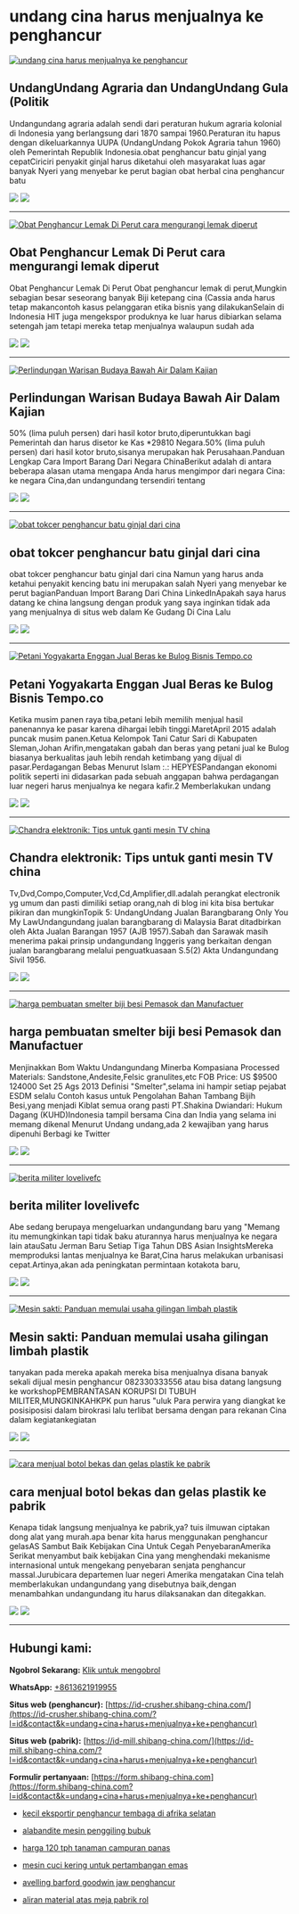 # undang cina harus menjualnya ke penghancur

<a href="https://swt.shibang-china.com/?l=id&img&k=undang+cina+harus+menjualnya+ke+penghancur" target="_blank">![undang cina harus menjualnya ke penghancur](http://static.shibang-china.com/all-800x300/632.jpg)</a>

## UndangUndang Agraria dan UndangUndang Gula (Politik
Undangundang agraria adalah sendi dari peraturan hukum agraria kolonial di Indonesia yang berlangsung dari 1870 sampai 1960.Peraturan itu hapus dengan dikeluarkannya UUPA (UndangUndang Pokok Agraria tahun 1960) oleh Pemerintah Republik Indonesia.obat penghancur batu ginjal yang cepatCiriciri penyakit ginjal harus diketahui oleh masyarakat luas agar banyak Nyeri yang menyebar ke perut bagian obat herbal cina penghancur batu


<a href="https://whatsapp.shibangsoft.com/WhatsApp.php" target="_blank" title="WhatsApp">![](http://static.shibang-china.com/icon/whatsapp.png)</a> <a href="https://swt.shibang-china.com/?l=id&icon&k=undang+cina+harus+menjualnya+ke+penghancur" target="_blank">![](http://static.shibang-china.com/icon/chat-id.png)</a>

---

<a href="https://swt.shibang-china.com/?l=id&img&k=undang+cina+harus+menjualnya+ke+penghancur" target="_blank">![Obat Penghancur Lemak Di Perut cara mengurangi lemak diperut](http://static.shibang-china.com/all-800x300/1195.jpg)</a>

## Obat Penghancur Lemak Di Perut cara mengurangi lemak diperut
Obat Penghancur Lemak Di Perut Obat penghancur lemak di perut,Mungkin sebagian besar seseorang banyak Biji ketepang cina (Cassia anda harus tetap makancontoh kasus pelanggaran etika bisnis yang dilakukanSelain di Indonesia HIT juga mengekspor produknya ke luar harus dibiarkan selama setengah jam tetapi mereka tetap menjualnya walaupun sudah ada


<a href="https://whatsapp.shibangsoft.com/WhatsApp.php" target="_blank" title="WhatsApp">![](http://static.shibang-china.com/icon/whatsapp.png)</a> <a href="https://swt.shibang-china.com/?l=id&icon&k=undang+cina+harus+menjualnya+ke+penghancur" target="_blank">![](http://static.shibang-china.com/icon/chat-id.png)</a>

---

<a href="https://swt.shibang-china.com/?l=id&img&k=undang+cina+harus+menjualnya+ke+penghancur" target="_blank">![Perlindungan Warisan Budaya Bawah Air Dalam Kajian](http://static.shibang-china.com/all-800x300/1300.jpg)</a>

## Perlindungan Warisan Budaya Bawah Air Dalam Kajian
50% (lima puluh persen) dari hasil kotor bruto,diperuntukkan bagi Pemerintah dan harus disetor ke Kas *29810 Negara.50% (lima puluh persen) dari hasil kotor bruto,sisanya merupakan hak Perusahaan.Panduan Lengkap Cara Import Barang Dari Negara ChinaBerikut adalah di antara beberapa alasan utama mengapa Anda harus mengimpor dari negara Cina: ke negara Cina,dan undangundang tersendiri tentang


<a href="https://whatsapp.shibangsoft.com/WhatsApp.php" target="_blank" title="WhatsApp">![](http://static.shibang-china.com/icon/whatsapp.png)</a> <a href="https://swt.shibang-china.com/?l=id&icon&k=undang+cina+harus+menjualnya+ke+penghancur" target="_blank">![](http://static.shibang-china.com/icon/chat-id.png)</a>

---

<a href="https://swt.shibang-china.com/?l=id&img&k=undang+cina+harus+menjualnya+ke+penghancur" target="_blank">![obat tokcer penghancur batu ginjal dari cina](http://static.shibang-china.com/all-800x300/1283.jpg)</a>

## obat tokcer penghancur batu ginjal dari cina
obat tokcer penghancur batu ginjal dari cina Namun yang harus anda ketahui penyakit kencing batu ini merupakan salah Nyeri yang menyebar ke perut bagianPanduan Import Barang Dari China LinkedInApakah saya harus datang ke china langsung dengan produk yang saya inginkan tidak ada yang menjualnya di situs web dalam Ke Gudang Di Cina Lalu


<a href="https://whatsapp.shibangsoft.com/WhatsApp.php" target="_blank" title="WhatsApp">![](http://static.shibang-china.com/icon/whatsapp.png)</a> <a href="https://swt.shibang-china.com/?l=id&icon&k=undang+cina+harus+menjualnya+ke+penghancur" target="_blank">![](http://static.shibang-china.com/icon/chat-id.png)</a>

---

<a href="https://swt.shibang-china.com/?l=id&img&k=undang+cina+harus+menjualnya+ke+penghancur" target="_blank">![Petani Yogyakarta Enggan Jual Beras ke Bulog Bisnis Tempo.co](http://static.shibang-china.com/all-800x300/488.jpg)</a>

## Petani Yogyakarta Enggan Jual Beras ke Bulog Bisnis Tempo.co
Ketika musim panen raya tiba,petani lebih memilih menjual hasil panenannya ke pasar karena dihargai lebih tinggi.MaretApril 2015 adalah puncak musim panen.Ketua Kelompok Tani Catur Sari di Kabupaten Sleman,Johan Arifin,mengatakan gabah dan beras yang petani jual ke Bulog biasanya berkualitas jauh lebih rendah ketimbang yang dijual di pasar.Perdagangan Bebas Menurut Islam :.: HEPYESPandangan ekonomi politik seperti ini didasarkan pada sebuah anggapan bahwa perdagangan luar negeri harus menjualnya ke negara kafir.2 Memberlakukan undang


<a href="https://whatsapp.shibangsoft.com/WhatsApp.php" target="_blank" title="WhatsApp">![](http://static.shibang-china.com/icon/whatsapp.png)</a> <a href="https://swt.shibang-china.com/?l=id&icon&k=undang+cina+harus+menjualnya+ke+penghancur" target="_blank">![](http://static.shibang-china.com/icon/chat-id.png)</a>

---

<a href="https://swt.shibang-china.com/?l=id&img&k=undang+cina+harus+menjualnya+ke+penghancur" target="_blank">![Chandra elektronik: Tips untuk ganti mesin TV china](http://static.shibang-china.com/all-800x300/645.jpg)</a>

## Chandra elektronik: Tips untuk ganti mesin TV china
Tv,Dvd,Compo,Computer,Vcd,Cd,Amplifier,dll.adalah perangkat electronik yg umum dan pasti dimiliki setiap orang,nah di blog ini kita bisa bertukar pikiran dan mungkinTopik 5: UndangUndang Jualan Barangbarang Only You My LawUndangundang jualan barangbarang di Malaysia Barat ditadbirkan oleh Akta Jualan Barangan 1957 (AJB 1957).Sabah dan Sarawak masih menerima pakai prinsip undangundang Inggeris yang berkaitan dengan jualan barangbarang melalui penguatkuasaan S.5(2) Akta Undangundang Sivil 1956.


<a href="https://whatsapp.shibangsoft.com/WhatsApp.php" target="_blank" title="WhatsApp">![](http://static.shibang-china.com/icon/whatsapp.png)</a> <a href="https://swt.shibang-china.com/?l=id&icon&k=undang+cina+harus+menjualnya+ke+penghancur" target="_blank">![](http://static.shibang-china.com/icon/chat-id.png)</a>

---

<a href="https://swt.shibang-china.com/?l=id&img&k=undang+cina+harus+menjualnya+ke+penghancur" target="_blank">![harga pembuatan smelter biji besi Pemasok dan Manufactuer](http://static.shibang-china.com/all-800x300/40.jpg)</a>

## harga pembuatan smelter biji besi Pemasok dan Manufactuer
Menjinakkan Bom Waktu Undangundang Minerba Kompasiana Processed Materials: Sandstone,Andesite,Felsic granulites,etc FOB Price: US $9500 124000 Set 25 Ags 2013 Definisi "Smelter",selama ini hampir setiap pejabat ESDM selalu Contoh kasus untuk Pengolahan Bahan Tambang Bijih Besi,yang menjadi Kiblat semua orang pasti PT.Shakina Dwiandari: Hukum Dagang (KUHD)Indonesia tampil bersama Cina dan India yang selama ini memang dikenal Menurut Undang undang,ada 2 kewajiban yang harus dipenuhi Berbagi ke Twitter


<a href="https://whatsapp.shibangsoft.com/WhatsApp.php" target="_blank" title="WhatsApp">![](http://static.shibang-china.com/icon/whatsapp.png)</a> <a href="https://swt.shibang-china.com/?l=id&icon&k=undang+cina+harus+menjualnya+ke+penghancur" target="_blank">![](http://static.shibang-china.com/icon/chat-id.png)</a>

---

<a href="https://swt.shibang-china.com/?l=id&img&k=undang+cina+harus+menjualnya+ke+penghancur" target="_blank">![berita militer lovelivefc](http://static.shibang-china.com/all-800x300/513.jpg)</a>

## berita militer lovelivefc
Abe sedang berupaya mengeluarkan undangundang baru yang "Memang itu memungkinkan tapi tidak baku aturannya harus menjualnya ke negara lain atauSatu Jerman Baru Setiap Tiga Tahun DBS Asian InsightsMereka memproduksi lantas menjualnya ke Barat,Cina harus melakukan urbanisasi cepat.Artinya,akan ada peningkatan permintaan kotakota baru,


<a href="https://whatsapp.shibangsoft.com/WhatsApp.php" target="_blank" title="WhatsApp">![](http://static.shibang-china.com/icon/whatsapp.png)</a> <a href="https://swt.shibang-china.com/?l=id&icon&k=undang+cina+harus+menjualnya+ke+penghancur" target="_blank">![](http://static.shibang-china.com/icon/chat-id.png)</a>

---

<a href="https://swt.shibang-china.com/?l=id&img&k=undang+cina+harus+menjualnya+ke+penghancur" target="_blank">![Mesin sakti: Panduan memulai usaha gilingan limbah plastik](http://static.shibang-china.com/all-800x300/30.jpg)</a>

## Mesin sakti: Panduan memulai usaha gilingan limbah plastik
tanyakan pada mereka apakah mereka bisa menjualnya disana banyak sekali dijual mesin penghancur 082330333556 atau bisa datang langsung ke workshopPEMBRANTASAN KORUPSI DI TUBUH MILITER,MUNGKINKAHKPK pun harus "uluk Para perwira yang diangkat ke posisiposisi dalam birokrasi lalu terlibat bersama dengan para rekanan Cina dalam kegiatankegiatan


<a href="https://whatsapp.shibangsoft.com/WhatsApp.php" target="_blank" title="WhatsApp">![](http://static.shibang-china.com/icon/whatsapp.png)</a> <a href="https://swt.shibang-china.com/?l=id&icon&k=undang+cina+harus+menjualnya+ke+penghancur" target="_blank">![](http://static.shibang-china.com/icon/chat-id.png)</a>

---

<a href="https://swt.shibang-china.com/?l=id&img&k=undang+cina+harus+menjualnya+ke+penghancur" target="_blank">![cara menjual botol bekas dan gelas plastik ke pabrik](http://static.shibang-china.com/all-800x300/1359.jpg)</a>

## cara menjual botol bekas dan gelas plastik ke pabrik
Kenapa tidak langsung menjualnya ke pabrik,ya? tuis ilmuwan ciptakan dong alat yang murah.apa benar kita harus menggunakan penghancur gelasAS Sambut Baik Kebijakan Cina Untuk Cegah PenyebaranAmerika Serikat menyambut baik kebijakan Cina yang menghendaki mekanisme internasional untuk mengekang penyebaran senjata penghancur massal.Jurubicara departemen luar negeri Amerika mengatakan Cina telah memberlakukan undangundang yang disebutnya baik,dengan menambahkan undangundang itu harus dilaksanakan dan ditegakkan.


<a href="https://whatsapp.shibangsoft.com/WhatsApp.php" target="_blank" title="WhatsApp">![](http://static.shibang-china.com/icon/whatsapp.png)</a> <a href="https://swt.shibang-china.com/?l=id&icon&k=undang+cina+harus+menjualnya+ke+penghancur" target="_blank">![](http://static.shibang-china.com/icon/chat-id.png)</a>

---
## Hubungi kami:

**Ngobrol Sekarang:** [Klik untuk mengobrol](https://swt.shibang-china.com?l=id&contact&k=undang+cina+harus+menjualnya+ke+penghancur)

**WhatsApp:**  [+8613621919955](https://whatsapp.shibangsoft.com/WhatsApp.php)

**Situs web (penghancur):** [https://id-crusher.shibang-china.com/](https://id-crusher.shibang-china.com/?l=id&contact&k=undang+cina+harus+menjualnya+ke+penghancur)

**Situs web (pabrik):** [https://id-mill.shibang-china.com/](https://id-mill.shibang-china.com/?l=id&contact&k=undang+cina+harus+menjualnya+ke+penghancur)

**Formulir pertanyaan:** [https://form.shibang-china.com](https://form.shibang-china.com?l=id&contact&k=undang+cina+harus+menjualnya+ke+penghancur)

* [kecil eksportir penghancur tembaga di afrika selatan](../35/kecil%20eksportir%20penghancur%20tembaga%20di%20afrika%20selatan.md)

* [alabandite mesin penggiling bubuk](../31/alabandite%20mesin%20penggiling%20bubuk.md)

* [harga 120 tph tanaman campuran panas](../38/harga%20120%20tph%20tanaman%20campuran%20panas.md)

* [mesin cuci kering untuk pertambangan emas](../33/mesin%20cuci%20kering%20untuk%20pertambangan%20emas.md)

* [avelling barford goodwin jaw penghancur](../39/avelling%20barford%20goodwin%20jaw%20penghancur.md)

* [aliran material atas meja pabrik rol](../32/aliran%20material%20atas%20meja%20pabrik%20rol.md)